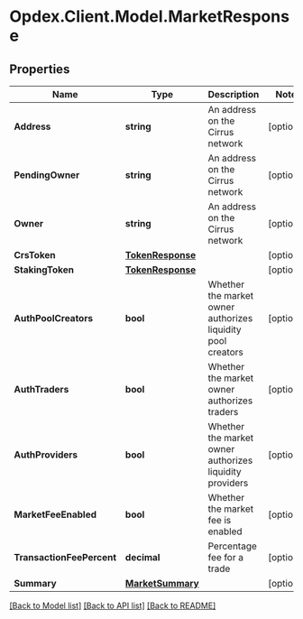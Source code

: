 # Opdex.Client.Model.MarketResponse

## Properties

Name | Type | Description | Notes
------------ | ------------- | ------------- | -------------
**Address** | **string** | An address on the Cirrus network | [optional] 
**PendingOwner** | **string** | An address on the Cirrus network | [optional] 
**Owner** | **string** | An address on the Cirrus network | [optional] 
**CrsToken** | [**TokenResponse**](TokenResponse.md) |  | [optional] 
**StakingToken** | [**TokenResponse**](TokenResponse.md) |  | [optional] 
**AuthPoolCreators** | **bool** | Whether the market owner authorizes liquidity pool creators | [optional] 
**AuthTraders** | **bool** | Whether the market owner authorizes traders | [optional] 
**AuthProviders** | **bool** | Whether the market owner authorizes liquidity providers | [optional] 
**MarketFeeEnabled** | **bool** | Whether the market fee is enabled | [optional] 
**TransactionFeePercent** | **decimal** | Percentage fee for a trade | [optional] 
**Summary** | [**MarketSummary**](MarketSummary.md) |  | [optional] 

[[Back to Model list]](../README.md#documentation-for-models) [[Back to API list]](../README.md#documentation-for-api-endpoints) [[Back to README]](../README.md)

